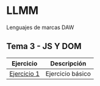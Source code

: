 # LLMM

Lenguajes de marcas DAW

## Tema 3 - JS Y DOM

Ejercicio  | Descripción
-----------|--------------
 [Ejercicio 1](/Tema3/Ejercicio1/Ejercicio1.html)         | Ejercicio básico
 
